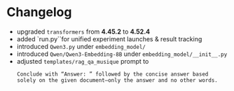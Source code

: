 # Changelog

- upgraded `transformers` from **4.45.2** to **4.52.4**
- added `run.py``for unified experiment launches & result tracking
- introduced `Qwen3.py` under `embedding_model/`
- introduced `Qwen/Qwen3-Embedding-8B` under `embedding_model/__init__.py`
- adjusted `templates/rag_qa_musique` prompt to
  ```
  Conclude with “Answer: ” followed by the concise answer based solely on the given document—only the answer and no other words.
  ```
